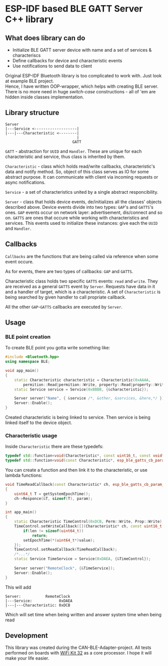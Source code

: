 # ESP-IDF based BLE GATT Server C++ library

## What does library can do

- Initialize BLE GATT server device with name and a set of services & characteriscs
- Define callbacks for device and characteristic events
- Use notifications to send data to client

Original ESP-IDF Bluetooth library is too complicated to work with. Just look at example BLE project.  
Hence, I have written OOP-wrapper, which helps with creating BLE server. There is no more need in huge *switch-case* constructions - all of 'em are hidden inside classes implementation.

## Library structure

```text
Server
|---Service <-------------------|
|---|---Characteristic <--------|
                                |
                              GATT
```

`GATT` - abstraction for `UUID` and `Handler`. These are unique for each characteristic and service, thus class is inherited by them.

`Characteristic` - class which holds read/write callbacks, characteristic's data and notify method. So, object of this class serves as IO for some abstract purpose. It can communicate with client via incoming requests or async notifications.

`Service` - a set of characteristics united by a single abstract responcibility.

`Server` - class that holds device events, de/initializes all the classes' objects described above. Device events divide into two types: `GAP`'s and `GATTS`'s ones. `GAP` events occur on network layer: advertisement, dis/connect and so on. `GATTS` are ones that occure while working with characteristics and services. This events used to initialize these instances: give each the `UUID` and `Handler`.  

## Callbacks

`Callbacks` are the functions that are being called via reference when some event occure.

As for events, there are two types of callbacks: `GAP` and `GATTS`.

Characteristic class holds two specific `GATTS` events: `read` and `write`. They are received as a general `GATTS` event by `Server`. Requests have data in it and a handler of target, which is a characteristic. A set of `Characteristic` is being searched by given handler to call propriate callback.

All the other `GAP`-`GATTS` callbacks are executed by `Server`.

## Usage

### BLE point creation

To create BLE point you gotta write something like:

```C++
#include <Bluetooth.hpp>
using namespace BLE;

void app_main()
{
    static Characteristic characteristic = Characteristic(0xAAAA, 
        permition::Read|permition::Write, property::Read|property::Write);
    static Service service = Service(0xBBBB, {&characteristic});

    Server server("Name", { &service /*, &other, &services, &here,*/ });
    Server::Enable();
}

```

Created characteristic is being linked to service. Then service is being linked itself to the device object.

### Characteristic usage

Inside `Characteristic` there are these typedefs:

```C++
typedef std::function<void(Characteristic*, const uint16_t, const void*)> WriteCallback;
typedef std::function<void(const Characteristic*, esp_ble_gatts_cb_param_t *param)> ReadCallback;
```

You can create a function and then link it to the characteristic, or use lambda functions:

```C++
void TimeReadCallback(const Characteristic* ch, esp_ble_gatts_cb_param_t *param)
{   
    uint64_t T = getSystemEpochTime();
    ch->Responce(&T, sizeof(T), param);
}

int app_main()
{
    static Characteristic TimeControl(0xDCB, Perm::Write, Prop::Write);
    TimeControl.setWriteCallback([](Characteristic* ch, const uint16_t len, const void* value){
        if(len != sizeof(uint64_t))
            return;
        setEpochTime(*(uint64_t*)value);
    });
    TimeControl.setReadCallback(TimeReadCallback);
    /*...*/
    static Service TimeService = Service(0xDAEA, {&TimeControl});
    
    Server server("RemoteClock", {&TimeService});
    Server::Enable();
}
```

This will add

```text
Server:           RemoteClock
|---Service:            0xDAEA
|---|---Characteristic: 0xDCB
```

Which will set time when being written and answer system time when being read

## Development

This library was created during the CAN-BLE-Adapter-project. All tests performed on boards with [WiFi Kit 32](https://heltec.org/project/wifi-kit-32/) as a core processor.
I hope it will make your life easier.
